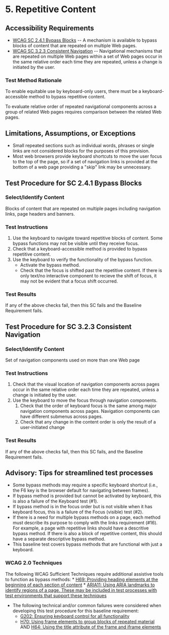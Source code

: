 # 5. Repetitive Content 
## Accessibility Requirements
* [WCAG SC 2.4.1 Bypass Blocks](https://www.w3.org/TR/UNDERSTANDING-WCAG20/navigation-mechanisms-skip.html) -- A mechanism is available to bypass blocks of content that are repeated on multiple Web pages.
* [WCAG SC 3.2.3 Consistent Navigation](https://www.w3.org/TR/UNDERSTANDING-WCAG20/consistent-behavior-consistent-locations.html) -- Navigational mechanisms that are repeated on multiple Web pages within a set of Web pages occur in the same relative order each time they are repeated, unless a change is initiated by the user.

### Test Method Rationale
To enable equitable use by keyboard-only users, there must be a keyboard-accessible method to bypass repetitive content. 

To evaluate relative order of repeated navigational components across a group of related Web pages requires comparison between the related Web pages.

## Limitations, Assumptions, or Exceptions
* Small repeated sections such as individual words, phrases or single links are not considered blocks for the purposes of this provision.
* Most web browsers provide keyboard shortcuts to move the user focus to the top of the page, so if a set of navigation links is provided at the bottom of a web page providing a "skip" link may be unnecessary. 

## Test Procedure for SC 2.4.1 Bypass Blocks
### Select/Identify Content
Blocks of content that are repeated on multiple pages including navigation links, page headers and banners.

### Test Instructions
1.	Use the keyboard to navigate toward repetitive blocks of content. Some bypass functions may not be visible until they receive focus.
2.	Check that a keyboard-accessible method is provided to bypass repetitive content.
3.	Use the keyboard to verify the functionality of the bypass function.
    * Activate the bypass method. 
    * Check that the focus is shifted past the repetitive content. If there is only text/no interactive component to recieve the shift of focus, it may not be evident that a focus shift occurred.

### Test Results
If any of the above checks fail, then this SC fails and the Baseline Requirement fails.

## Test Procedure for SC 3.2.3 Consistent Navigation
### Select/Identify Content
Set of navigation components used on more than one Web page

### Test Instructions
1. Check that the visual location of navigation components across pages occur in the same relative order each time they are repeated, unless a change is initiated by the user.
1. Use the keyboard to move the focus through navigation components. 
    1. Check that the order of keyboard focus is the same among major navigation components across pages. Navigation components can have different submenus across pages.
    1. Check that any change in the content order is only the result of a user-initiated change 

### Test Results
If any of the above checks fail, then this SC fails, and the Baseline Requirement fails.

## Advisory: Tips for streamlined test processes
* Some bypass methods may require a specific keyboard shortcut (i.e., the F6 key is the browser default for navigating between frames).
* If bypass method is provided but cannot be activated by keyboard, this is also a failure of the Keyboard test (#1).
* If bypass method is in the focus order but is not visible when it has keyboard focus, this is a failure of the Focus (visible) test (#2). 
* If there is a need for multiple bypass methods on a page, each method must describe its purpose to comply with the links requirement (#16). For example, a page with repetitive links should have a descritive bypass method. If there is also a block of repetitive content, this should have a separate descriptive bypass method.
* This baseline test covers bypass methods that are functional with just a keyboard. 

### WCAG 2.0 Techniques
The following WCAG Sufficient Techniques require additional assistive tools to function as bypass methods:
    * [H69: Providing heading elements at the beginning of each section of content](http://www.w3.org/TR/WCAG20-TECHS/H69.html)
    * [ARIA11: Using ARIA landmarks to identify regions of a page. These may be included in test processes with test environments that support these techniques](http://www.w3.org/TR/WCAG20-TECHS/H69.html)
* The following technical and/or common failures were considered when developing this test procedure for this baseline requirement:
    * [G202: Ensuring keyboard control for all functionality](http://www.w3.org/TR/WCAG20-TECHS/G202.html)
    * [H70: Using frame elements to group blocks of repeated material](https://www.w3.org/TR/WCAG20-TECHS/H70.html) AND [H64: Using the title attribute of the frame and iframe elements](https://www.w3.org/TR/WCAG20-TECHS/H64.html)
